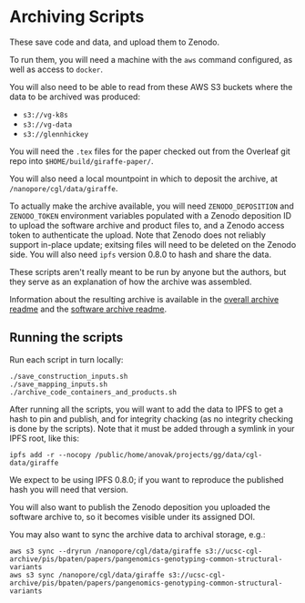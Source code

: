# Archiving Scripts

These save code and data, and upload them to Zenodo.

To run them, you will need a machine with the `aws` command configured, as well as access to `docker`.

You will also need to be able to read from these AWS S3 buckets where the data to be archived was produced:

* `s3://vg-k8s`
* `s3://vg-data`
* `s3://glennhickey`

You will need the `.tex` files for the paper checked out from the Overleaf git repo into `$HOME/build/giraffe-paper/`.

You will also need a local mountpoint in which to deposit the archive, at `/nanopore/cgl/data/giraffe`.

To actually make the archive available, you will need `ZENODO_DEPOSITION` and `ZENODO_TOKEN` environment variables populated with a Zenodo deposition ID to upload the software archive and product files to, and a Zenodo access token to authenticate the upload. Note that Zenodo does not reliably support in-place update; exitsing files will need to be deleted on the Zenodo side. You will also need `ipfs` version 0.8.0 to hash and share the data.

These scripts aren't really meant to be run by anyone but the authors, but they
serve as an explanation of how the archive was assembled.

Information about the resulting archive is available in the [overall archive readme](archive-readme.md) and the [software archive readme](software-readme.md).

## Running the scripts

Run each script in turn locally:

```
./save_construction_inputs.sh
./save_mapping_inputs.sh
./archive_code_containers_and_products.sh
```

After running all the scripts, you will want to add the data to IPFS to get a hash to pin and publish, and for integrity chacking (as no integrity checking is done by the scripts). Note that it must be added through a symlink in your IPFS root, like this:

```
ipfs add -r --nocopy /public/home/anovak/projects/gg/data/cgl-data/giraffe
```

We expect to be using IPFS 0.8.0; if you want to reproduce the published hash you will need that version.

You will also want to publish the Zenodo deposition you uploaded the software archive to, so it becomes visible under its assigned DOI.

You may also want to sync the archive data to archival storage, e.g.:

```
aws s3 sync --dryrun /nanopore/cgl/data/giraffe s3://ucsc-cgl-archive/pis/bpaten/papers/pangenomics-genotyping-common-structural-variants
aws s3 sync /nanopore/cgl/data/giraffe s3://ucsc-cgl-archive/pis/bpaten/papers/pangenomics-genotyping-common-structural-variants
```
